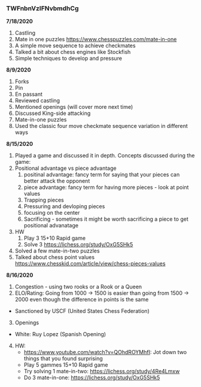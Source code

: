 

### TWFnbnVzIFNvbmdhCg

**7/18/2020**

1. Castling
2. Mate in one puzzles https://www.chesspuzzles.com/mate-in-one
3. A simple move sequence to achieve checkmates
4. Talked a bit about chess engines like Stockfish
5. Simple techniques to develop and pressure

**8/9/2020**

1. Forks
2. Pin
3. En passant
4. Reviewed castling
5. Mentioned openings (will cover more next time)
6. Discussed King-side attacking
7. Mate-in-one puzzles
8. Used the classic four move checkmate sequence variation in different ways

**8/15/2020**

1. Played a game and discussed it in depth. Concepts discussed during the game:
  2. Positional advantage vs piece advantage
       1. positinal advantage: fancy term for saying that your pieces can better attack the opponent 
       2. piece advantage: fancy term for having more pieces - look at point values
       3. Trapping pieces 
       4. Pressuring and devloping pieces
       5. focusing on the center
       6. Sacrificing - sometimes it might be worth sacrificing a piece to get positional advanatage 
3. HW
   1. Play 3 15+10 Rapid game
   2. Solve 3 https://lichess.org/study/OxG5SHk5
4. Solved a few mate-in-two puzzles 
5. Talked about chess point values https://www.chesskid.com/article/view/chess-pieces-values

**8/16/2020**
1. Congestion - using two rooks or a Rook or a Queen 
2. ELO/Rating: Going from 1000 -> 1500 is easier than going from 1500 -> 2000 even though the difference in points is the same
  - Sanctioned by USCF (United States Chess Federation) 
3. Openings
  - White: Ruy Lopez (Spanish Opening)
4. HW: 
   - https://www.youtube.com/watch?v=QOhdROYMhfI: Jot down two things that you found surprising 
   - Play 5 gammes 15+10 Rapid game
   - Try solving 1 mate-in-two: https://lichess.org/study/4Re4Lmxw
   - Do 3 mate-in-one: https://lichess.org/study/OxG5SHk5
